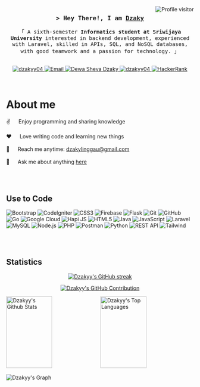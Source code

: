 <a href="https://komarev.com/ghpvc/?username=dzakyy04">
  <img align="right" src="https://komarev.com/ghpvc/?username=dzakyy04&label=Visitors&color=0e75b6&style=flat" alt="Profile visitor" />
</a>

<!-- Intro  -->
<h3 align="center">
        <samp>&gt; Hey There!, I am
                <b><a target="_blank" href="https://dzakyy04.com">Dzaky</a></b>
        </samp>
</h3>

<p align="center"> 
  <samp>
    「 A sixth-semester <b>Informatics student at Sriwijaya University</b> interested in backend development, experienced with Laravel, skilled in APIs, SQL, and NoSQL databases, with good teamwork and a passion for technology. 」
    <br>
    <br>
  </samp>
</p>

<p align="center">
  <!--Portfolio-->
  <a href="https://www.canva.com/design/DAGFGDzg9Do/PSUsDyrQ38giSy1lPCE9ng/view" target="_blank">
    <img src="https://img.shields.io/badge/Portfolio-DC143C?style=for-the-badge&logo=medium&logoColor=white" alt="dzakyy04" />
  </a>
  <!--Email-->
  <a href="mailto:dzakylinggau@gmail.com" target="_blank">
    <img src="https://img.shields.io/badge/Email-D14836?style=for-the-badge&logo=gmail&logoColor=white" alt="Email" />
  </a>
  <!--LinkedIn-->
  <a href="https://www.linkedin.com/in/dewa-sheva-dzaky/" target="_blank">
    <img src="https://img.shields.io/badge/LinkedIn-0077B5?style=for-the-badge&logo=linkedin&logoColor=white" alt="Dewa Sheva Dzaky" />
  </a>
  <!--Instagram-->
  <a href="https://www.instagram.com/dzaa.kyyy" target="_blank">
    <img src="https://img.shields.io/badge/Instagram-fe4164?style=for-the-badge&logo=instagram&logoColor=white" alt="dzakyy04" />
  </a>
  <!--HackerRank-->
  <a href="https://www.hackerrank.com/profile/dzakylinggau" target="_blank">
    <img src="https://img.shields.io/badge/HackerRank-2EC866?style=for-the-badge&logo=hackerrank&logoColor=white" alt="HackerRank" />
  </a>
</p>

<br />

<!-- About Section -->
 # About me
 
<p>
  ✌️ &emsp; Enjoy programming and sharing knowledge <br/><br/>
  ❤️ &emsp; Love writing code and learning new things<br/><br/>
  📧 &emsp; Reach me anytime: <a href="mailto:dzakylinggau@gmail.com">dzakylinggau@gmail.com</a><br/><br/>
  💬 &emsp; Ask me about anything <a href="https://github.com/dzakyy04/dzakyy04/issues">here</a>
</p>

<br/>
<br/>

## Use to Code

![Bootstrap](https://img.shields.io/badge/Bootstrap-563D7C?style=for-the-badge&logo=bootstrap&logoColor=white)
![CodeIgniter](https://img.shields.io/badge/CodeIgniter-EF4223?style=for-the-badge&logo=codeigniter&logoColor=white)
![CSS3](https://img.shields.io/badge/CSS3-1572B6?style=for-the-badge&logo=css3&logoColor=white)
![Firebase](https://img.shields.io/badge/Firebase-FFCA28?style=for-the-badge&logo=firebase&logoColor=white)
![Flask](https://img.shields.io/badge/Flask-000000?style=for-the-badge&logo=flask&logoColor=white)
![Git](https://img.shields.io/badge/Git-F05032?style=for-the-badge&logo=git&logoColor=white)
![GitHub](https://img.shields.io/badge/GitHub-181717?style=for-the-badge&logo=github&logoColor=white)
![Go](https://img.shields.io/badge/Go-00ADD8?style=for-the-badge&logo=go&logoColor=white)
![Google Cloud](https://img.shields.io/badge/Google_Cloud-4285F4?style=for-the-badge&logo=googlecloud&logoColor=white)
![Hapi JS](https://img.shields.io/badge/Hapi_JS-4479A1?style=for-the-badge&logo=hapi&logoColor=white)
![HTML5](https://img.shields.io/badge/HTML5-E34F26?style=for-the-badge&logo=html5&logoColor=white)
![Java](https://img.shields.io/badge/Java-007396?style=for-the-badge&logo=java&logoColor=white)
![JavaScript](https://img.shields.io/badge/JavaScript-F0DB4F?style=for-the-badge&labelColor=black&logo=javascript&logoColor=F0DB4F)
![Laravel](https://img.shields.io/badge/Laravel-FF2D20?style=for-the-badge&logo=laravel&logoColor=white)
![MySQL](https://img.shields.io/badge/MySQL-4479A1?style=for-the-badge&logo=mysql&logoColor=white)
![Node.js](https://img.shields.io/badge/Node.js-43853D?style=for-the-badge&logo=node.js&logoColor=white)
![PHP](https://img.shields.io/badge/PHP-777BB4?style=for-the-badge&logo=php&logoColor=white)
![Postman](https://img.shields.io/badge/Postman-FF6C37?style=for-the-badge&logo=postman&logoColor=white)
![Python](https://img.shields.io/badge/Python-3776AB?style=for-the-badge&logo=python&logoColor=white)
![REST API](https://img.shields.io/badge/REST_API-0096D6?style=for-the-badge&logo=api&logoColor=white)
![Tailwind](https://img.shields.io/badge/Tailwind_CSS-38B2AC?style=for-the-badge&logo=tailwindcss&logoColor=white)

<br/>
<br/>

## Statistics

<p align="center">
  <a href="https://github.com/dzakyy04">
    <img src="https://github-readme-streak-stats.herokuapp.com/?user=dzakyy04&theme=radical&border=7F3FBF&background=0D1117" alt="Dzakyy's GitHub streak"/>
  </a>
</p>

<p align="center">
  <a href="https://github.com/dzakyy04">
    <img src="https://github-profile-summary-cards.vercel.app/api/cards/profile-details?username=dzakyy04&theme=radical" alt="Dzakyy's GitHub Contribution"/>
  </a>
</p>

<a align="center"> 
    <a href="https://github.com/dzakyy04"><img alt="Dzakyy's Github Stats" src="https://denvercoder1-github-readme-stats.vercel.app/api?username=dzakyy04&show_icons=true&count_private=true&theme=react&border_color=7F3FBF&bg_color=0D1117&title_color=F85D7F&icon_color=F8D866" height="192px" width="49.5%"/></a>
  <a href="https://github.com/dzakyy04"><img alt="Dzakyy's Top Languages" src="https://denvercoder1-github-readme-stats.vercel.app/api/top-langs/?username=dzakyy04&langs_count=8&layout=compact&theme=react&border_color=7F3FBF&bg_color=0D1117&title_color=F85D7F&icon_color=F8D866" height="192px" width="49.5%"/></a>
  <br/>
</a>

![Dzakyy's Graph](https://github-readme-activity-graph.vercel.app/graph?username=dzakyy04&custom_title=Dzakyy's%20GitHub%20Activity%20Graph&bg_color=0D1117&color=7F3FBF&line=7F3FBF&point=7F3FBF&area_color=FFFFFF&title_color=FFFFFF&area=true)
